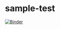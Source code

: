 # sample-test
[![Binder](https://mybinder.org/badge_logo.svg)](https://mybinder.org/v2/gh/rohitvivek/sample-test/master?labpath=surat-partyplots-dq-.ipynb)
